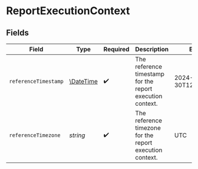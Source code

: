 # ReportExecutionContext


## Fields

| Field                                                         | Type                                                          | Required                                                      | Description                                                   | Example                                                       |
| ------------------------------------------------------------- | ------------------------------------------------------------- | ------------------------------------------------------------- | ------------------------------------------------------------- | ------------------------------------------------------------- |
| `referenceTimestamp`                                          | [\DateTime](https://www.php.net/manual/en/class.datetime.php) | :heavy_check_mark:                                            | The reference timestamp for the report execution context.     | 2024-05-30T12:34:56.000Z                                      |
| `referenceTimezone`                                           | *string*                                                      | :heavy_check_mark:                                            | The reference timezone for the report execution context.      | UTC                                                           |